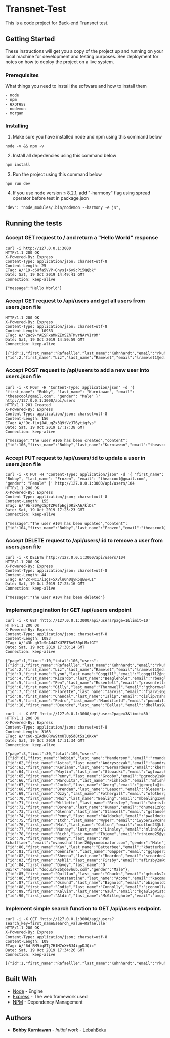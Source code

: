 # Transnet-Test

This is a code project for Back-end Transnet test.  

## Getting Started

These instructions will get you a copy of the project up and running on your local machine for development and testing purposes. See deployment for notes on how to deploy the project on a live system.

### Prerequisites

What things you need to install the software and how to install them

```
- node
- npm
- express
- nodemon
- morgan
```

### Installing

1. Make sure you have installed node and npm using this command below

```
node -v && npm -v
```

2. Install all depedencies using this command below

```
npm install
```


3. Run the project using this command below

```
npn run dev
```

4. If you use node version ≤ 8.2.1, add "-harmony" flag using spread operator before test in package.json

```
"dev": "node_modules/.bin/nodemon --harmony -e js",
```

## Running the tests

### Accept GET request to / and return a "Hello World" response

```
curl -i http://127.0.0.1:3000
HTTP/1.1 200 OK
X-Powered-By: Express
Content-Type: application/json; charset=utf-8
Content-Length: 25
ETag: W/"19-c6Hfa5VVP+Ghysj+6y9cPi5QQbk"
Date: Sat, 19 Oct 2019 14:49:41 GMT
Connection: keep-alive

{"message":"Hello World"}
```

### Accept GET request to /api/users and get all users from users.json file

```
HTTP/1.1 200 OK
X-Powered-By: Express
Content-Type: application/json; charset=utf-8
Content-Length: 10953
ETag: W/"2ac9-YAESFxaMNZEmSZhTMvrNArVIrOM"
Date: Sat, 19 Oct 2019 14:50:59 GMT
Connection: keep-alive

[{"id":1,"first_name":"Rafaellle","last_name":"Kuhnhardt","email":"rkuhnhardt0@tinypic.com","gender":"Male"},{"id":2,"first_name":"Liz","last_name":"Ramelet","email":"lramelet1@ed.gov","gender":"Female"},...]
```

### Accept POST request to /api/users to add a new user into users.json file

```
curl -i -X POST -H "Content-Type: application/json" -d '{ "first_name": "Bobby", "last_name": "Kurniawan", "email": "theascool@gmail.com", "gender": "Male" }' http://127.0.0.1:3000/api/users 
HTTP/1.1 201 Created
X-Powered-By: Express
Content-Type: application/json; charset=utf-8
Content-Length: 156
ETag: W/"9c-fLojJALugZx3Q9tVzJT6ytigfys"
Date: Sat, 19 Oct 2019 17:17:38 GMT
Connection: keep-alive

{"message":"The user #106 has been created","content":{"id":106,"first_name":"Bobby","last_name":"Kurniawan","email":"theascool@gmail.com","gender":"Male"}}
```

### Accept PUT request to /api/users/:id to update a user in users.json file

```
curl -i -X PUT -H "Content-Type: application/json" -d '{ "first_name": "Bobby", "last_name": "Frozen", "email": "theascool@gmail.com", "gender": "Female" }' http://127.0.0.1:3000/api/users/104
HTTP/1.1 200 OK
X-Powered-By: Express
Content-Type: application/json; charset=utf-8
Content-Length: 155
ETag: W/"9b-20VgCSpTZPGfpEgjDRikA6/klDs"
Date: Sat, 19 Oct 2019 17:23:23 GMT
Connection: keep-alive

{"message":"The user #104 has been updated","content":{"id":104,"first_name":"Bobby","last_name":"Frozen","email":"theascool@gmail.com","gender":"Female"}}
```


### Accept DELETE request to /api/users/:id to remove a user from users.json file

```
curl -i -X DELETE http://127.0.0.1:3000/api/users/104
HTTP/1.1 200 OK
X-Powered-By: Express
Content-Type: application/json; charset=utf-8
Content-Length: 44
ETag: W/"2c-NC1/i1gs+5XVlu0n0qyR5qEw+LI"
Date: Sat, 19 Oct 2019 17:25:16 GMT
Connection: keep-alive

{"message":"The user #104 has been deleted"}
```


### Implement pagination for GET /api/users endpoint

```
curl -i -X GET 'http://127.0.0.1:3000/api/users?page=1&limit=10'
HTTP/1.1 200 OK
X-Powered-By: Express
Content-Type: application/json; charset=utf-8
Content-Length: 1083
ETag: W/"43b-ghIcSnAd42XU7RT8n930pLMxfGI"
Date: Sat, 19 Oct 2019 17:30:14 GMT
Connection: keep-alive

{"page":1,"limit":10,"total":106,"users":[{"id":1,"first_name":"Rafaellle","last_name":"Kuhnhardt","email":"rkuhnhardt0@tinypic.com","gender":"Male"},{"id":2,"first_name":"Liz","last_name":"Ramelet","email":"lramelet1@ed.gov","gender":"Female"},{"id":3,"first_name":"Lyon","last_name":"Coggill","email":"lcoggill2@nih.gov","gender":"Male"},{"id":4,"first_name":"Ricardo","last_name":"Beaglehole","email":"rbeaglehole3@webmd.com","gender":"Male"},{"id":5,"first_name":"Pen","last_name":"Rosenfelt","email":"prosenfelt4@fastcompany.com","gender":"Male"},{"id":6,"first_name":"Gilly","last_name":"Thormwell","email":"gthormwell5@networksolutions.com","gender":"Female"},{"id":7,"first_name":"Florette","last_name":"Jarvis","email":"fjarvis6@about.me","gender":"Female"},{"id":8,"first_name":"Chandal","last_name":"Islip","email":"cislip7@shareasale.com","gender":"Female"},{"id":9,"first_name":"Pedro","last_name":"Mandifield","email":"pmandifield8@domainmarket.com","gender":"Male"},{"id":10,"first_name":"Deerdre","last_name":"Bellas","email":"dbellas9@unblog.fr","gender":"Female"}]}
```

```
curl -i -X GET 'http://127.0.0.1:3000/api/users?page=3&limit=30'
HTTP/1.1 200 OK
X-Powered-By: Express
Content-Type: application/json; charset=utf-8
Content-Length: 3168
ETag: W/"c60-qIAdHGRVw9tmUlUp5d8t5s1OKxA"
Date: Sat, 19 Oct 2019 17:31:34 GMT
Connection: keep-alive

{"page":3,"limit":30,"total":106,"users":[{"id":61,"first_name":"Robbin","last_name":"Manderson","email":"rmanderson1o@google.com.hk","gender":"Female"},{"id":62,"first_name":"Astra","last_name":"Andryszczak","email":"aandryszczak1p@netscape.com","gender":"Female"},{"id":63,"first_name":"Keriann","last_name":"Bernardeau","email":"kbernardeau1q@ftc.gov","gender":"Female"},{"id":64,"first_name":"Waylin","last_name":"Glowacki","email":"wglowacki1r@phpbb.com","gender":"Male"},{"id":65,"first_name":"Penny","last_name":"Grooby","email":"pgrooby1s@cnet.com","gender":"Female"},{"id":66,"first_name":"Marquita","last_name":"Fishlock","email":"mfishlock1t@sfgate.com","gender":"Female"},{"id":67,"first_name":"Jocko","last_name":"Georg","email":"jgeorg1u@is.gd","gender":"Male"},{"id":68,"first_name":"Brendan","last_name":"Leasor","email":"bleasor1v@cyberchimps.com","gender":"Male"},{"id":69,"first_name":"Ozzy","last_name":"Fothergill","email":"ofothergill1w@oaic.gov.au","gender":"Male"},{"id":70,"first_name":"Max","last_name":"Bealing","email":"mbealing1x@arizona.edu","gender":"Female"},{"id":71,"first_name":"Willette","last_name":"Brisley","email":"wbrisley1y@pen.io","gender":"Female"},{"id":72,"first_name":"Dorena","last_name":"Humes","email":"dhumes1z@google.fr","gender":"Female"},{"id":73,"first_name":"Glenna","last_name":"Stansell","email":"gstansell20@flickr.com","gender":"Female"},{"id":74,"first_name":"Penny","last_name":"Waldocke","email":"pwaldocke21@washington.edu","gender":"Female"},{"id":75,"first_name":"Itch","last_name":"Wyper","email":"iwyper22@canalblog.com","gender":"Male"},{"id":76,"first_name":"Mal","last_name":"Colton","email":"mcolton23@blinklist.com","gender":"Male"},{"id":77,"first_name":"Murray","last_name":"Linsley","email":"mlinsley24@example.com","gender":"Male"},{"id":78,"first_name":"Rich","last_name":"Thieme","email":"rthieme25@yahoo.com","gender":"Male"},{"id":79,"first_name":"Manny","last_name":"Van Schafflaer","email":"mvanschafflaer26@ycombinator.com","gender":"Male"},{"id":80,"first_name":"Kay","last_name":"Batterbee","email":"kbatterbee27@usgs.gov","gender":"Female"},{"id":81,"first_name":"Gennifer","last_name":"Gapper","email":"ggapper28@twitpic.com","gender":"Female"},{"id":82,"first_name":"Sheena","last_name":"Rearden","email":"srearden29@marriott.com","gender":"Female"},{"id":83,"first_name":"Ashli","last_name":"Firsby","email":"afirsby2a@dot.gov","gender":"Female"},{"id":84,"first_name":"Davey","last_name":"O' Quirk","email":"doquirk2b@devhub.com","gender":"Male"},{"id":85,"first_name":"Quillan","last_name":"Chucks","email":"qchucks2c@state.tx.us","gender":"Male"},{"id":86,"first_name":"Konstantine","last_name":"Acome","email":"kacome2d@google.es","gender":"Male"},{"id":87,"first_name":"Osmund","last_name":"Bignold","email":"obignold2e@squarespace.com","gender":"Male"},{"id":88,"first_name":"Jodie","last_name":"Connolly","email":"jconnolly2f@time.com","gender":"Female"},{"id":89,"first_name":"Kalvin","last_name":"Gaul","email":"kgaul2g@istockphoto.com","gender":"Male"},{"id":90,"first_name":"Aldin","last_name":"McGilleghole","email":"amcgilleghole2h@google.com.hk","gender":"Male"}]}
```

### Implement simple search function to GET /api/users endpoint.

```
curl -i -X GET 'http://127.0.0.1:3000/api/users?search_key=first_name&search_value=Rafaellle'
HTTP/1.1 200 OK
X-Powered-By: Express
Content-Type: application/json; charset=utf-8
Content-Length: 109
ETag: W/"6d-BM9iq8Tj7H1M7nX+BJ4igpDJQic"
Date: Sat, 19 Oct 2019 17:34:26 GMT
Connection: keep-alive

[{"id":1,"first_name":"Rafaellle","last_name":"Kuhnhardt","email":"rkuhnhardt0@tinypic.com","gender":"Male"}]
```

## Built With

* [Node](https://nodejs.org/en/docs/) - Engine
* [Express](https://expressjs.com/) - The web framework used
* [NPM](https://www.npmjs.com/) - Dependency Management

## Authors

* **Bobby Kurniawan** - *Initial work* - [LebahBeku](https://github.com/LebahBeku/)

